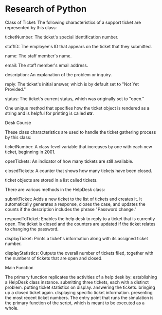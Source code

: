 # Research of Python
Class of Ticket:
The following characteristics of a support ticket are represented by this class:

ticketNumber: The ticket's special identification number.

staffID: The employee's ID that appears on the ticket that they submitted.

name: The staff member's name.

email: The staff member's email address.

description: An explanation of the problem or inquiry.

reply: The ticket's initial answer, which is by default set to "Not Yet Provided."

status: The ticket's current status, which was originally set to "open."

One unique method that specifies how the ticket object is rendered as a string and is helpful for printing is called __str__. 

Desk Course

These class characteristics are used to handle the ticket gathering process by this class:

ticketNumber: A class-level variable that increases by one with each new ticket, beginning in 2001.

openTickets: An indicator of how many tickets are still available.

closedTickets: A counter that shows how many tickets have been closed.

ticket objects are stored in a list called tickets.

There are various methods in the HelpDesk class:

submitTicket: Adds a new ticket to the list of tickets and creates it. It automatically generates a response, closes the case, and updates the counts if the description includes the phrase "Password change."

respondToTicket: Enables the help desk to reply to a ticket that is currently open. The ticket is closed and the counters are updated if the ticket relates to changing the password.

displayTicket: Prints a ticket's information along with its assigned ticket number.

displayStatistics: Outputs the overall number of tickets filed, together with the numbers of tickets that are open and closed.

Main Function

The primary function replicates the activities of a help desk by:
establishing a HelpDesk class instance.
submitting three tickets, each with a distinct problem.
putting ticket statistics on display.
answering the tickets.
bringing up a closed ticket again.
displaying specific ticket information.
presenting the most recent ticket numbers.
The entry point that runs the simulation is the primary function of the script, which is meant to be executed as a whole.
